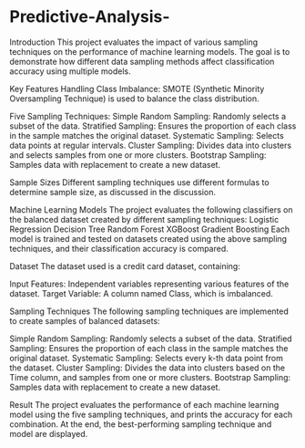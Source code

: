 # Predictive-Analysis-

Introduction 
This project evaluates the impact of various sampling techniques on the performance of machine learning models. The goal is to demonstrate how different data sampling methods affect classification accuracy using multiple models.

Key Features
Handling Class Imbalance: SMOTE (Synthetic Minority Oversampling Technique) is used to balance the class distribution.

Five Sampling Techniques:
Simple Random Sampling: Randomly selects a subset of the data.
Stratified Sampling: Ensures the proportion of each class in the sample matches the original dataset.
Systematic Sampling: Selects data points at regular intervals.
Cluster Sampling: Divides data into clusters and selects samples from one or more clusters.
Bootstrap Sampling: Samples data with replacement to create a new dataset.

Sample Sizes
Different sampling techniques use different formulas to determine sample size, as discussed in the discussion.

Machine Learning Models
The project evaluates the following classifiers on the balanced dataset created by different sampling techniques:
Logistic Regression
Decision Tree
Random Forest
XGBoost
Gradient Boosting
Each model is trained and tested on datasets created using the above sampling techniques, and their classification accuracy is compared.

Dataset
The dataset used is a credit card dataset, containing:

Input Features: Independent variables representing various features of the dataset.
Target Variable: A column named Class, which is imbalanced.

Sampling Techniques
The following sampling techniques are implemented to create samples of balanced datasets:

Simple Random Sampling: Randomly selects a subset of the data.
Stratified Sampling: Ensures the proportion of each class in the sample matches the original dataset.
Systematic Sampling: Selects every k-th data point from the dataset.
Cluster Sampling: Divides the data into clusters based on the Time column, and samples from one or more clusters.
Bootstrap Sampling: Samples data with replacement to create a new dataset.

Result
The project evaluates the performance of each machine learning model using the five sampling techniques, and prints the accuracy for each combination. At the end, the best-performing sampling technique and model are displayed.

